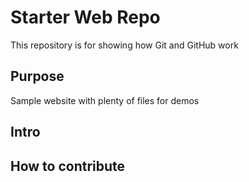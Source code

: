 # Starter Web Repo

This repository is for showing how Git and GitHub work

## Purpose

Sample website with plenty of files for demos

## Intro

## How to contribute

